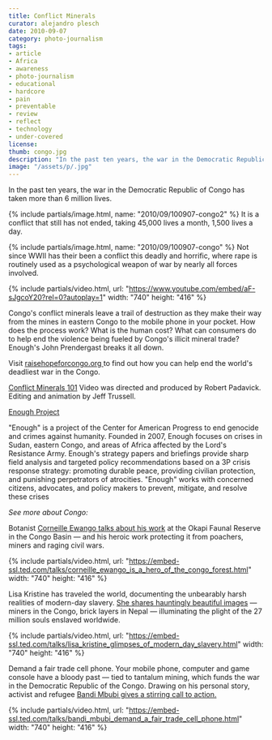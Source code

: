 ```yaml
---
title: Conflict Minerals
curator: alejandro plesch
date: 2010-09-07
category: photo-journalism
tags:
- article
- Africa
- awareness
- photo-journalism
- educational
- hardcore
- pain
- preventable
- review
- reflect
- technology
- under-covered
license:
thumb: congo.jpg
description: "In the past ten years, the war in the Democratic Republic of Congo has taken more than 6 million lives. It is a conflict that still has not ended, taking 45,000 lives a month, 1,500 lives a day."
image: "/assets/p/.jpg"
---
```



In the past ten years, the war in the Democratic Republic of Congo has taken more than 6 million lives.

{% include partials/image.html, name: "2010/09/100907-congo2" %}
It is a conflict that still has not ended, taking 45,000 lives a month, 1,500 lives a day.

{% include partials/image.html, name: "2010/09/100907-congo" %}
Not since WWII has their been a conflict this deadly and horrific, where rape is routinely used as a psychological weapon of war by nearly all forces involved.


{% include partials/video.html, url: "https://www.youtube.com/embed/aF-sJgcoY20?rel=0?autoplay=1" width: "740" height: "416" %}

Congo's conflict minerals leave a trail of destruction as they make their way from the mines in eastern Congo to the mobile phone in your pocket. How does the process work? What is the human cost? What can consumers do to help end the violence being fueled by Congo's illicit mineral trade? Enough's John Prendergast breaks it all down.

Visit <a   href="www.raisehopeforcongo.org"> raisehopeforcongo.org </a>to find out how you can help end the world's deadliest war in the Congo.

<a   href="www.youtube.com/embed/aF-sJgcoY20?rel=0?autoplay=1">Conflict Minerals 101</a> Video was directed and produced by Robert Padavick. Editing and animation by Jeff Trussell.

<a   href=" http://www.enoughproject.org" alt="The project to end genocide and crimes against humanity." title="Enough is a project of the Center for American Progress to end genocide and crimes against humanity. Founded in 2007, Enough focuses on crises in Sudan, eastern Congo, and areas of Africa affected by the Lord's Resistance Army. Enough's strategy papers and briefings provide sharp field analysis and targeted policy recommendations based on a 3P crisis response strategy: promoting durable peace, providing civilian protection, and punishing perpetrators of atrocities. Enough works with concerned citizens, advocates, and policy makers to prevent, mitigate, and resolve these crises." class="ico_ext">Enough Project</a>

"Enough" is a project of the Center for American Progress to end genocide and crimes against humanity. Founded in 2007, Enough focuses on crises in Sudan, eastern Congo, and areas of Africa affected by the Lord's Resistance Army. Enough's strategy papers and briefings provide sharp field analysis and targeted policy recommendations based on a 3P crisis response strategy: promoting durable peace, providing civilian protection, and punishing perpetrators of atrocities. "Enough" works with concerned citizens, advocates, and policy makers to prevent, mitigate, and resolve these crises

_See more about Congo:_

Botanist <a href="https://www.ted.com/talks/corneille_ewango_is_a_hero_of_the_congo_forest">Corneille Ewango talks about his work</a> at the Okapi Faunal Reserve in the Congo Basin — and his heroic work protecting it from poachers, miners and raging civil wars.

{% include partials/video.html, url: "https://embed-ssl.ted.com/talks/corneille_ewango_is_a_hero_of_the_congo_forest.html" width: "740" height: "416" %}

Lisa Kristine has traveled the world, documenting the unbearably harsh realities of modern-day slavery. <a href="https://www.ted.com/talks/lisa_kristine_glimpses_of_modern_day_slavery">She shares hauntingly beautiful images</a> — miners in the Congo, brick layers in Nepal — illuminating the plight of the 27 million souls enslaved worldwide.

{% include partials/video.html, url: "https://embed-ssl.ted.com/talks/lisa_kristine_glimpses_of_modern_day_slavery.html" width: "740" height: "416" %}

Demand a fair trade cell phone.
Your mobile phone, computer and game console have a bloody past — tied to tantalum mining, which funds the war in the Democratic Republic of the Congo. Drawing on his personal story, activist and refugee <a href="https://www.ted.com/talks/bandi_mbubi_demand_a_fair_trade_cell_phone">Bandi Mbubi gives a stirring call to action.</a>

{% include partials/video.html, url: "https://embed-ssl.ted.com/talks/bandi_mbubi_demand_a_fair_trade_cell_phone.html" width: "740" height: "416" %}
